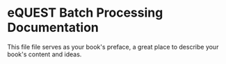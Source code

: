 # eQUEST Batch Processing Documentation

This file file serves as your book's preface, a great place to describe your book's content and ideas.
